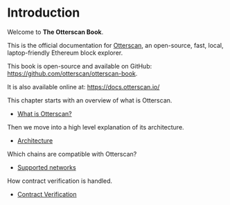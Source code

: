 # Introduction

Welcome to **The Otterscan Book**.

This is the official documentation for [Otterscan](https://github.com/otterscan/otterscan), an open-source, fast, local, laptop-friendly Ethereum block explorer.

This book is open-source and available on GitHub: <https://github.com/otterscan/otterscan-book>.

It is also available online at: <https://docs.otterscan.io/>

This chapter starts with an overview of what is Otterscan.

- [What is Otterscan?](/intro/what.md)

Then we move into a high level explanation of its architecture.

- [Architecture](/intro/architecture.md)

Which chains are compatible with Otterscan?

- [Supported networks](/intro/networks.md)

How contract verification is handled.

- [Contract Verification](/intro/contract-verification.md)
